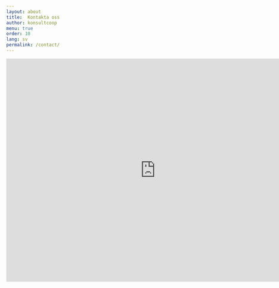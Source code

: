 ```yaml
---
layout: about
title:  Kontakta oss
author: konsultcoop
menu: true
order: 10
lang: sv
permalink: /contact/
---
```


<iframe src="https://www.google.com/maps/embed?pb=!1m18!1m12!1m3!1d2131.7996096644597!2d11.954337916378863!3d57.702874281119605!2m3!1f0!2f0!3f0!3m2!1i1024!2i768!4f13.1!3m3!1m2!1s0x464ff36817b00001%3A0xf5f0b2c257501534!2sKonsultkooperativet!5e0!3m2!1ssv!2sse!4v1527244942858" frameborder="0" style="border:0" allowfullscreen width="800" height="600" ></iframe>